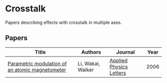 # Crosstalk

Papers describing effects with crosstalk in multiple axes.

<!-- PAPERS_TABLE_START -->
## Papers

| Title | Authors | Journal | Year |
|-------|---------|---------|------|
| [Parametric modulation of an atomic magnetometer](Parametric%20modulation%20of%20an%20atomic%20magnetometer.pdf) | Li, Wakai, Walker | [Applied Physics Letters](http://dx.doi.org/10.1063/1.2357553) | 2006 |

<!-- PAPERS_TABLE_END -->

